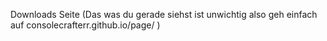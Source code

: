 Downloads Seite (Das was du gerade siehst ist unwichtig also geh einfach auf consolecrafterr.github.io/page/ )
